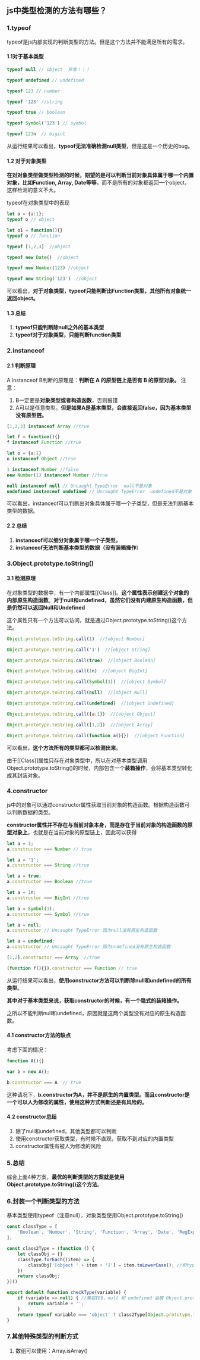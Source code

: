 ## js中类型检测的方法有哪些？

### 1.typeof
typeof是js内部实现的判断类型的方法。但是这个方法并不能满足所有的需求。
#### 1.1对于基本类型
```js
typeof null // object  异常！！！

typeof undefined // undefined

typeof 123 // number

typeof '123' //string 

typeof true // boolean

typeof Symbol('123') // symbol

typeof 123n  // bigint
```  
从运行结果可以看出，**typeof无法准确检测null类型**，但是这是一个历史的bug。

#### 1.2 对于对象类型
**在对对象类型做类型检测的时候，期望的是可以判断当前对象具体属于哪一个内置对象，比如Function, Array, Date等等**。而不是所有的对象都返回一个object，这样检测的意义不大。

typeof在对象类型中的表现
```js
let o = {a:1};
typeof o // object

let o1 = function(){}
typeof o // function

typeof [1,2,3]  //object

typeof new Date()  //object

typeof new Number(123) //object

typeof new String('123')  //object
```  
可以看出，**对于对象类型，typeof只能判断出Function类型，其他所有对象统一返回object。**

#### 1.3 总结
1. **typeof只能判断除null之外的基本类型**
2. **typeof对于对象类型，只能判断function类型**

### 2.instanceof
#### 2.1 判断原理
A instanceof B判断的原理是：**判断在 A 的原型链上是否有 B 的原型对象。**
注意：
1. B一定要是**对象类型或者构造函数**，否则报错
2. A可以是任意类型。**但是如果A是基本类型，会直接返回false，因为基本类型没有原型链。**

```js
[1,2,3] instanceof Array //true

let f = function(){}
f instanceof Function //true

let o = {a:1}
o instanceof Object //true

1 instanceof Number //false
new Number(1) instanceof Number //true

null instanceof null // Uncaught TypeError  null不是对象
undefined instanceof undefined // Uncaught TypeError  undefined不是对象
```  
可以看出，instanceof可以判断出对象具体属于哪一个子类型，但是无法判断基本类型的数据。

#### 2.2 总结
1. **instanceof可以细分对象属于哪一个子类型。**
2. **instanceof无法判断基本类型的数据（没有装箱操作**）


### 3.Object.prototype.toString()
#### 3.1 检测原理
在对象类型的数据中，有一个内部属性[[Class]]。**这个属性表示创建这个对象的内部原生构造函数**。**对于null和undefined，虽然它们没有内建原生构造函数，但是仍然可以返回Null和Undefined**

这个属性只有一个方法可以访问，就是通过Object.prototype.toString()这个方法。

```js
Object.prototype.toString.call(1)  //[object Number]

Object.prototype.toString.call('1')  //[object String]

Object.prototype.toString.call(true)  //[object Boolean]

Object.prototype.toString.call(1n)  //[object BigInt]

Object.prototype.toString.call(Symbol(1))  //[object Symbol]

Object.prototype.toString.call(null)  //[object Null]

Object.prototype.toString.call(undefined)  //[object Undefined]

Object.prototype.toString.call({a:1})  //[object Object]

Object.prototype.toString.call([1,2])  //[object Array]

Object.prototype.toString.call(function a(){})  //[object Function]
```  
可以看出，**这个方法所有的类型都可以检测出来**。

由于[[Class]]属性只存在对象类型中，所以在对基本类型调用Object.prototype.toString()的时候，内部包含一个**装箱操作**，会将基本类型转化成其封装对象。

### 4.constructor
js中的对象可以通过constructor属性获取当前对象的构造函数。根据构造函数可以判断数据的类型。

**constructor属性并不存在与当前对象本身，而是存在于当前对象的构造函数的原型对象上**。也就是在当前对象的原型链上，因此可以获得

```js
let a = 1;
a.constructor === Number // true

let a = '1';
a.constructor === String //true

let a = true;
a.constructor === Boolean //true

let a = 1n;
a.constructor === BigInt //true

let a = Symbol(1);
a.constructor === Symbol //true

let a = null;
a.constructor // Uncaught TypeError 因为null没有原生构造函数

let a = undefined;
a.constructor // Uncaught TypeError 因为undefined没有原生构造函数

[1,2].constructor === Array  //true

(function f(){}).constructor === Function // true
```  
从运行结果可以看出，**使用constructor方法可以判断除null和undefined的所有类型**。

**其中对于基本类型来说，获取constructor的时候，有一个隐式的装箱操作。**

之所以不能判断null和undefined，原因就是这两个类型没有对应的原生构造函数。

#### 4.1 constructor方法的缺点
考虑下面的情况：
```js
function A(){}

var b = new A();

b.constructor === A  // true
```  
这种请况下，**b.constructor为A，并不是原生的内置类型。而且constructor是一个可以人为修改的属性，使用这种方式判断还是有风险的。**

#### 4.2 constructor总结
1. 除了null和undefined，其他类型都可以判断
2. 使用constructor获取类型，有时候不直观，获取不到对应的内置类型
3. constructor属性有被人为修改的风险

### 5.总结
综合上面4种方案，**最优的判断类型的方案就是使用Object.prototype.toString()这个方法**。


### 6.封装一个判断类型的方法
基本类型使用typeof（注意null），对象类型使用Object.prototype.toString()
```js
const classType = [
    'Boolean', 'Number', 'String', 'Function', 'Array', 'Date', 'RegExp', 'Object', 'Error', 'Null', 'Undefined'
];

const class2Type = (function () {
    let classObj = {}
    classType.forEach((item) => {
        classObj['[object ' + item + ']'] = item.toLowerCase(); //和typeof的返回值保持一致，都用小写
    })
    return classObj;
})()

export default function checkType(variable) {
    if (variable == null) { //兼容IE6，null 和 undefined 会被 Object.prototype.toString 识别成 [object Object]！
        return variable + '';
    }
    return typeof variable === 'object' ? class2Type[Object.prototype.toString.call(variable)] : typeof variable;
}
```  

### 7.其他特殊类型的判断方式
1. 数组可以使用：Array.isArray()
















